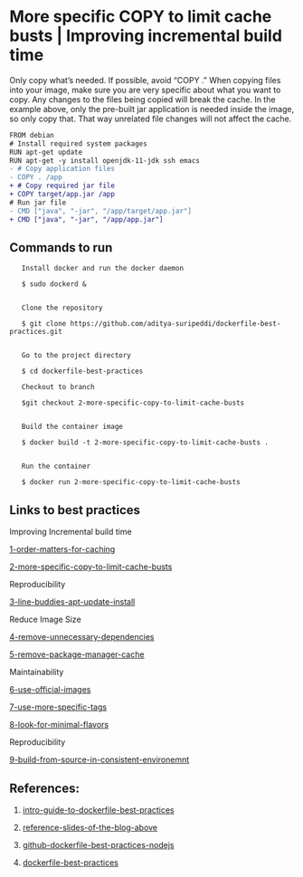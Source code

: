 # More specific COPY to limit cache busts | Improving incremental build time

Only copy what’s needed. If possible, avoid “COPY  .” When copying files into your image, make sure 
you are very specific about what you want to copy. Any changes to the files being copied will break
the cache. In the example above, only the pre-built jar application is needed inside the image, so 
only copy that. That way unrelated file changes will not affect the cache.

```diff
FROM debian
# Install required system packages
RUN apt-get update
RUN apt-get -y install openjdk-11-jdk ssh emacs
- # Copy application files
- COPY . /app
+ # Copy required jar file 
+ COPY target/app.jar /app
# Run jar file
- CMD ["java", "-jar", "/app/target/app.jar"]   
+ CMD ["java", "-jar", "/app/app.jar"]   
```


## Commands to run 

```
   Install docker and run the docker daemon

   $ sudo dockerd &    


   Clone the repository 

   $ git clone https://github.com/aditya-suripeddi/dockerfile-best-practices.git


   Go to the project directory 

   $ cd dockerfile-best-practices

   Checkout to branch 
 
   $git checkout 2-more-specific-copy-to-limit-cache-busts 
 

   Build the container image

   $ docker build -t 2-more-specific-copy-to-limit-cache-busts . 


   Run the container

   $ docker run 2-more-specific-copy-to-limit-cache-busts
```


## Links to best practices

Improving Incremental build time

[1-order-matters-for-caching](https://github.com/aditya-suripeddi/dockerfile-best-practices/tree/1-order-matters-for-caching) 

[2-more-specific-copy-to-limit-cache-busts](https://github.com/aditya-suripeddi/dockerfile-best-practices/tree/2-more-specific-copy-to-limit-cache-busts)

Reproducibility

[3-line-buddies-apt-update-install](https://github.com/aditya-suripeddi/dockerfile-best-practices/tree/3-line-buddies-apt-update-install)

Reduce Image Size

[4-remove-unnecessary-dependencies](https://github.com/aditya-suripeddi/dockerfile-best-practices/tree/4-remove-unnecessary-dependencies)

[5-remove-package-manager-cache](https://github.com/aditya-suripeddi/dockerfile-best-practices/tree/5-remove-package-manager-cache)

Maintainability 

[6-use-official-images](https://github.com/aditya-suripeddi/dockerfile-best-practices/tree/6-use-official-images)

[7-use-more-specific-tags](https://github.com/aditya-suripeddi/dockerfile-best-practices/tree/7-user-more-specific-tags)

[8-look-for-minimal-flavors](https://github.com/aditya-suripeddi/dockerfile-best-practices/tree/8-look-for-mininal-flavors)

Reproducibility

[9-build-from-source-in-consistent-environemnt](https://github.com/aditya-suripeddi/dockerfile-best-practices/tree/9-build-from-source-in-consistent-environment)


## References:

  1.  [intro-guide-to-dockerfile-best-practices](https://www.docker.com/blog/intro-guide-to-dockerfile-best-practices/)

  2.  [reference-slides-of-the-blog-above](https://drive.google.com/file/d/16t_-DRTohzyVPJy6Cx8a3PxLQ-95CfYK/view)

  3.  [github-dockerfile-best-practices-nodejs](https://github.com/juan131/dockerfile-best-practices)
  
  4.  [dockerfile-best-practices](https://www.youtube.com/watch?v=JofsaZ3H1qM&t=391s)
